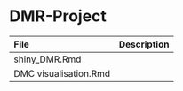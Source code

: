 DMR-Project
================

| File                  | Description |
| :-------------------- | ----------- |
| shiny\_DMR.Rmd        |             |
| DMC visualisation.Rmd |             |
